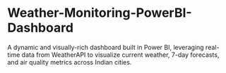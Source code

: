 # Weather-Monitoring-PowerBI-Dashboard
A dynamic and visually-rich dashboard built in Power BI, leveraging real-time data from WeatherAPI to visualize current weather, 7-day forecasts, and air quality metrics across Indian cities.
